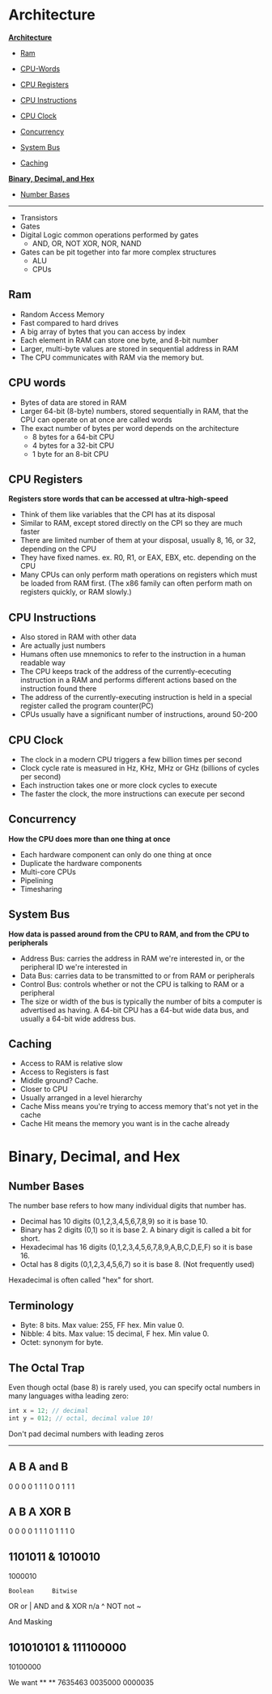 # Architecture

**[Architecture](#Architecture)**
- [Ram](##ram)

- [CPU-Words](##CPU-words)

- [CPU Registers](##cpu-registers)

- [CPU Instructions](##CPU-Instructions)

- [CPU Clock](##CPU-Clock)

- [Concurrency](##Concurrency)

- [System Bus](##System-Bus)

- [Caching](##Caching)

**[Binary, Decimal, and Hex](#binary,-decimal,-and-hex)**
- [Number Bases](##Number-Bases)


---

- Transistors
- Gates
- Digital Logic common operations performed by gates
    - AND, OR, NOT
    XOR, NOR, NAND
- Gates can be pit together into far more complex structures
    - ALU
    - CPUs

## Ram

- Random Access Memory
- Fast compared to hard drives
- A big array of bytes that you can access by index
- Each element in RAM can store one byte, and 8-bit number
- Larger, multi-byte values are stored in sequential address in RAM
- The CPU communicates with RAM via the memory but.

## CPU words

- Bytes of data are stored in RAM
- Larger 64-bit (8-byte) numbers, stored sequentially in RAM, that the CPU can operate on at once are called words
- The exact number of bytes per word depends on the architecture
    - 8 bytes for a 64-bit CPU
    - 4 bytes for a 32-bit CPU
    - 1 byte for an 8-bit CPU

## CPU Registers

**Registers store words that can be accessed at ultra-high-speed**

- Think of them like variables that the CPI has at its disposal
- Similar to RAM, except stored directly on the CPI so they are much faster
- There are limited number of them at your disposal, usually 8, 16, or 32, depending on the CPU
- They have fixed names. ex. R0, R1, or EAX, EBX, etc. depending on the CPU
- Many CPUs can only perform math operations on registers which must be loaded from RAM first. (The x86 family can often perform math on registers quickly, or RAM slowly.)

## CPU Instructions

- Also stored in RAM with other data
- Are actually just numbers
- Humans often use mnemonics to refer to the instruction in a human readable way
- The CPU keeps track of the address of the currently-ececuting instruction in a RAM and performs different actions based on the instruction found there
- The address of the currently-executing instruction is held in a special register called the program counter(PC)
- CPUs usually have a significant number of instructions, around 50-200

## CPU Clock

- The clock in a modern CPU triggers a few billion times per second
- Clock cycle rate is measured in Hz, KHz, MHz or GHz (billions of cycles per second)
- Each instruction takes one or more clock cycles to execute
- The faster the clock, the more instructions can execute per second

## Concurrency

**How the CPU does more than one thing at once**

- Each hardware component can only do one thing at once
- Duplicate the hardware components
- Multi-core CPUs
- Pipelining
- Timesharing

## System Bus

**How data is passed around from the CPU to RAM, and from the CPU to peripherals**

- Address Bus: carries the address in RAM we're interested in, or the peripheral ID we're interested in
- Data Bus: carries data to be transmitted to or from RAM or peripherals
- Control Bus: controls whether or not the CPU is talking to RAM or a peripheral
- The size or width of the bus is typically the number of bits a computer is advertised as having. A 64-bit CPU has a 64-but wide data bus, and usually a 64-bit wide address bus.

## Caching

- Access to RAM is relative slow
- Access to Registers is fast
- Middle ground? Cache.
- Closer to CPU
- Usually arranged in a level hierarchy
- Cache Miss means you're trying to access memory that's not yet in the cache
- Cache Hit means the memory you want is in the cache already


# Binary, Decimal, and Hex

## Number Bases

The number base refers to how many individual digits that number has.

- Decimal has 10 digits (0,1,2,3,4,5,6,7,8,9) so it is base 10.
- Binary has 2 digits (0,1) so it is base 2. A binary digit is called a bit for short.
- Hexadecimal has 16 digits (0,1,2,3,4,5,6,7,8,9,A,B,C,D,E,F) so it is base 16.
- Octal has 8 digits (0,1,2,3,4,5,6,7) so it is base 8. (Not frequently used)

Hexadecimal is often called "hex" for short.

## Terminology

- Byte: 8 bits. Max value: 255, FF hex. Min value 0.
- Nibble: 4 bits. Max value: 15 decimal, F hex. Min value 0.
- Octet: synonym for byte.

## The Octal Trap

Even though octal (base 8) is rarely used, you can specify octal numbers in many languages witha leading zero:

```js
int x = 12; // decimal
int y = 012; // octal, decimal value 10!
```

Don't pad decimal numbers with leading zeros

---

 A  B    A and B
 ---------------
 0  0       0
 0  1       1
 1  0       0
 1  1       1

 A  B    A XOR B
 ---------------
 0  0       0
 0  1       1
 1  0       1
 1  1       0



  1101011
& 1010010
 ---------
  1000010

    Boolean     Bitwise
OR    or           |
AND   and          &
XOR   n/a          ^
NOT   not          ~

And Masking

  101010101
& 111100000
-------------
  10100000

We want **
  **
7635463
0035000
0000035
